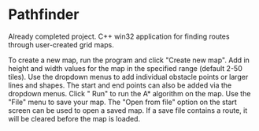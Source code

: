 # Pathfinder
Already completed project. C++ win32 application for finding routes through user-created grid maps.

To create a new map, run the program and click "Create new map". Add in height and width values for the map in the specified range
(default 2-50 tiles). Use the dropdown menus to add individual obstacle points or larger lines and shapes. The start and end points
can also be added via the dropdown menus. Click " Run" to run the A* algorithm on the map. Use the "File" menu to save your map.
The "Open from file" option on the start screen can be used to open a saved map. If a save file contains a route, it will be cleared
before the map is loaded.
